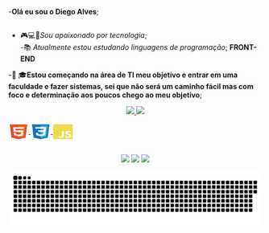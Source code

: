 -**Olá eu sou o Diego Alves**;

##

- 🎮💻📳*Sou apaixonado por tecnologia*;           
-📚 *Atualmente estou estudando linguagens de programação*; **FRONT-END**

-👨‍ 🎓**Estou começando na área de TI meu objetivo e entrar em uma faculdade e fazer sistemas, sei que não será um caminho fácil
mas com foco e determinação aos poucos chego ao meu objetivo**;

<div align="center">
  <a href="https://github.com/diiegoalvs">
  <img height="180em" src="https://github-readme-stats.vercel.app/api?username=diiegoalvs&show_icons=true&theme=dracula&include_all_commits=true&count_private=true"/>
  <img height="180em" src="https://github-readme-stats.vercel.app/api/top-langs/?username=diiegoalvs&layout=compact&langs_count=7&theme=dracula"/>
</div>

<div style="display: inline_block"><br>
  <img align="center" alt="diiego-HTML" height="30" width="40" src="https://raw.githubusercontent.com/devicons/devicon/master/icons/html5/html5-original.svg">
  <img align="center" alt="diiego-CSS" height="30" width="40" src="https://raw.githubusercontent.com/devicons/devicon/master/icons/css3/css3-original.svg">
  <img align="center" alt="diiego-Js" height="30" width="40" src="https://raw.githubusercontent.com/devicons/devicon/master/icons/javascript/javascript-plain.svg">
</div>

  ##
  
<div align="center">
<a href="https://instagram.com/diiegoalvs" target="_blank"><img src="https://img.shields.io/badge/-Instagram-%23E4405F?style=for-the-badge&logo=instagram&logoColor=white" target="_blank"></a>
<a href="https://www.linkedin.com/in/diego-alves-22066b173" target="_blank"><img src="https://img.shields.io/badge/-LinkedIn-%230077B5?style=for-the-badge&logo=linkedin&logoColor=white" target="_blank"></a> 
  <a href = "diiegoalvs@gmail.com"><img src="https://img.shields.io/badge/-Gmail-%23333?style=for-the-badge&logo=gmail&logoColor=white" target="_blank"></a>
  </div>
 
  ![Snake animation](https://github.com/diiegoalvs/diiegoalvs/blob/output/github-contribution-grid-snake.svg)



